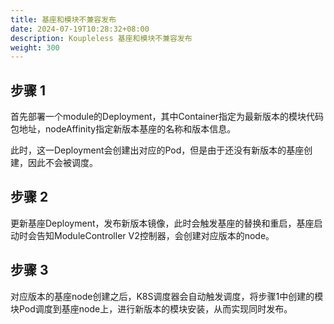 ```yaml
---
title: 基座和模块不兼容发布
date: 2024-07-19T10:28:32+08:00
description: Koupleless 基座和模块不兼容发布
weight: 300
---
```


## 步骤  1

首先部署一个module的Deployment，其中Container指定为最新版本的模块代码包地址，nodeAffinity指定新版本基座的名称和版本信息。

此时，这一Deployment会创建出对应的Pod，但是由于还没有新版本的基座创建，因此不会被调度。

## 步骤  2

更新基座Deployment，发布新版本镜像，此时会触发基座的替换和重启，基座启动时会告知ModuleController V2控制器，会创建对应版本的node。

## 步骤  3

对应版本的基座node创建之后，K8S调度器会自动触发调度，将步骤1中创建的模块Pod调度到基座node上，进行新版本的模块安装，从而实现同时发布。

<br/>
<br/>

